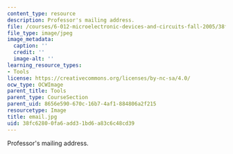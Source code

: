 ```yaml
---
content_type: resource
description: Professor's mailing address.
file: /courses/6-012-microelectronic-devices-and-circuits-fall-2005/38fc62800fa6add31bd6a83c6c48cd39_email.jpg
file_type: image/jpeg
image_metadata:
  caption: ''
  credit: ''
  image-alt: ''
learning_resource_types:
- Tools
license: https://creativecommons.org/licenses/by-nc-sa/4.0/
ocw_type: OCWImage
parent_title: Tools
parent_type: CourseSection
parent_uid: 8656e590-670c-16b7-4af1-884806a2f215
resourcetype: Image
title: email.jpg
uid: 38fc6280-0fa6-add3-1bd6-a83c6c48cd39
---
```

Professor's mailing address.